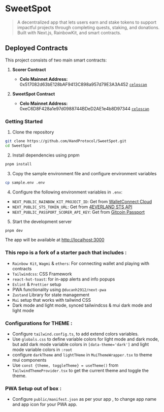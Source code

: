 # SweetSpot

> A decentralized app that lets users earn and stake tokens to support impactful projects through completing quests, staking, and donations. Built with Next.js, RainbowKit, and smart contracts.

## Deployed Contracts

This project consists of two main smart contracts:

1. **Scorer Contract**  
   - **Celo Mainnet Address:** 0x517082d63bE128bAF9413C898a957d79E3A3A452 [`celoscan`](https://celoscan.io/address/0x517082d63bE128bAF9413C898a957d79E3A3A452)

2. **SweetSpot Contract**  
   - **Celo Mainnet Address:** 0xeC6D8F428a1e97d0988744BDeD2AE1e4b8D97344 [`celoscan`](https://celoscan.io/address/0xeC6D8F428a1e97d0988744BDeD2AE1e4b8D97344)


### Getting Started

1. Clone the repository

```sh
git clone https://github.com/HandProtocol/SweetSpot.git
cd SweetSpot
```

2. Install dependencies using pnpm

```sh
pnpm install
```

3. Copy the sample environment file and configure environment variables

```sh
cp sample.env .env
```

4. Configure the following environment variables in `.env`:

- `NEXT_PUBLIC_RAINBOW_KIT_PROJECT_ID`: Get from [WalletConnect Cloud](https://cloud.walletconnect.com/)
- `NEXT_PUBLIC_STS_TOKEN_URL`: Get from [4EVERLAND STS API](https://docs.4everland.org/storage/bucket/4ever-security-token-service-api)
- `NEXT_PUBLIC_PASSPORT_SCORER_API_KEY`: Get from [Gitcoin Passport](https://developer.passport.xyz/)

5. Start the development server

```sh
pnpm dev
```

The app will be available at [http://localhost:3000](http://localhost:3000)

### This repo is a fork of a starter pach that includes :

- `Rainbow Kit`, `Wagmi` & `ethers`: For connecting wallet and playing with contracts
- `Tailwindcss`: CSS Framework
- `react-hot-toast`: for in-app alerts and info popups
- `Eslint` & `Prettier` setup
- PWA functionality using `@ducanh2912/next-pwa`
- `Zustand` Library for state management
- `Mui` setup that works with tailwind CSS
- Dark mode and light mode, synced tailwindcss & mui dark mode and light mode

### Configurations for THEME :

- Configure `tailwind.config.ts`, to add extend colors variables.
- Use `globals.css` to define variable colors for light mode and dark mode, but add dark mode variable colors in `[data-theme='dark']` and light mode variable colors in `:root`
- configure `darkTheme` and `lightTHeme` in `MuiThemeWrapper.tsx` to theme mui components
- Use `const {theme, toggleTheme} = useTheme()` from `TailwindThemeProvider.tsx` to get the current theme and toggle the theme.

### PWA Setup out of box :

- Configure `public/manifest.json` as per your app , to change app name and app icon for your PWA app.
